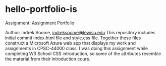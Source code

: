 # hello-portfolio-is

Assignment: Assignment Portfolio

Author: Indrek Soome, indreksoome@lewisu.edu
This repository includes initial commit index.html file and style.css file. 
Together these files construct a Microsoft Azure web app that displays my
work and assignments in CPSC-44000 class. I was doing this assignment while 
completing W3 School CSS introduction, so some of the attributes resemble the material
from their introduction cours.
